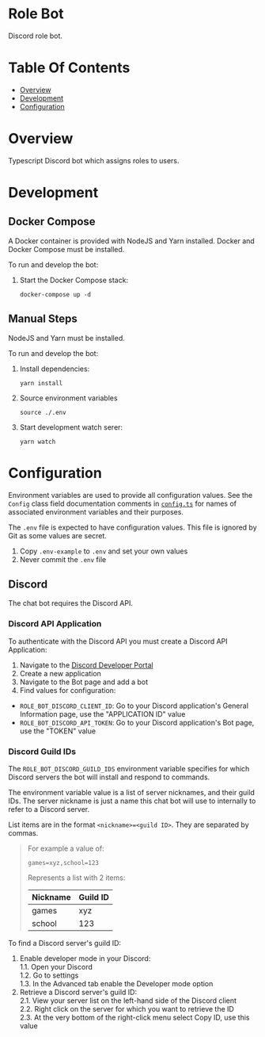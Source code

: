 # Role Bot
Discord role bot.

# Table Of Contents
- [Overview](#overview)
- [Development](#development)
- [Configuration](#configuration)

# Overview
Typescript Discord bot which assigns roles to users.

# Development
## Docker Compose
A Docker container is provided with NodeJS and Yarn installed. Docker and Docker Compose must be installed.

To run and develop the bot:

1. Start the Docker Compose stack:
   ```shell
   docker-compose up -d
   ```

## Manual Steps
NodeJS and Yarn must be installed.

To run and develop the bot:

1. Install dependencies:
   ```shell
   yarn install
   ```
2. Source environment variables
   ```shell
   source ./.env
   ```
3. Start development watch serer:
   ```shell
   yarn watch
   ```

# Configuration
Environment variables are used to provide all configuration values. See the `Config` class field documentation comments in [`config.ts`](./src/config.ts) for names of associated environment variables and their purposes.

The `.env` file is expected to have configuration values. This file is ignored by Git as some values are secret. 

1. Copy `.env-example` to `.env` and set your own values
2. Never commit the `.env` file

## Discord
The chat bot requires the Discord API.

### Discord API Application
To authenticate with the Discord API you must create a Discord API Application:

1. Navigate to the [Discord Developer Portal](https://discord.com/developers/applications)
2. Create a new application
3. Navigate to the Bot page and add a bot
4. Find values for configuration:
  - `ROLE_BOT_DISCORD_CLIENT_ID`: Go to your Discord application's General Information page, use the "APPLICATION ID" value
  - `ROLE_BOT_DISCORD_API_TOKEN`: Go to your Discord application's Bot page, use the "TOKEN" value
  
### Discord Guild IDs
The `ROLE_BOT_DISCORD_GUILD_IDS` environment variable specifies for which Discord servers the bot will install and respond to commands.

The environment variable value is a list of server nicknames, and their guild IDs. The server nickname is just a name this chat bot will use to internally to refer to a Discord server. 

List items are in the format `<nickname>=<guild ID>`. They are separated by commas.

> For example a value of:
> 
> ```
> games=xyz,school=123
> ```
> 
> Represents a list with 2 items:
> 
> | Nickname | Guild ID |
> | -------- | -------- |
> | games    | xyz      |
> | school   | 123      |

To find a Discord server's guild ID:

1. Enable developer mode in your Discord:  
   1.1. Open your Discord  
   1.2. Go to settings  
   1.3. In the Advanced tab enable the Developer mode option  
2. Retrieve a Discord server's guild ID:  
   2.1. View your server list on the left-hand side of the Discord client  
   2.2. Right click on the server for which you want to retrieve the ID  
   2.3. At the very bottom of the right-click menu select Copy ID, use this value  
